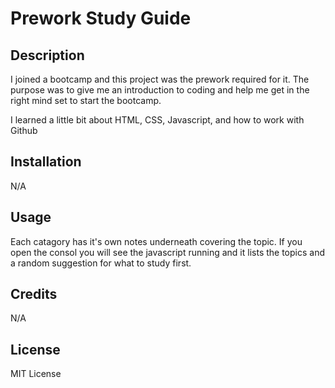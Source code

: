 # Prework Study Guide

## Description

I joined a bootcamp and this project was the prework required for it. The purpose was to give me an introduction to coding and help me get in the right mind set to start the bootcamp.

I learned a little bit about HTML, CSS, Javascript, and how to work with Github

## Installation

N/A

## Usage

Each catagory has it's own notes underneath covering the topic. If you open the consol you will see the javascript running and it lists the topics and a random suggestion for what to study first.

## Credits

N/A

## License

MIT License

